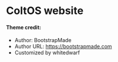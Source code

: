 # ColtOS website


#### Theme credit:
* Author: BootstrapMade
* Author URL: https://bootstrapmade.com
* Customized by whitedwarf
